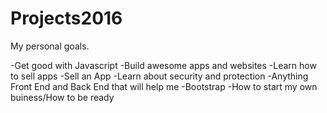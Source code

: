 # Projects2016

My personal goals.

-Get good with Javascript
-Build awesome apps and websites
-Learn how to sell apps
-Sell an App
-Learn about security and protection
-Anything Front End and Back End that will help me
-Bootstrap
-How to start my own buiness/How to be ready